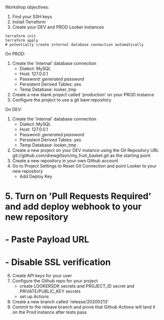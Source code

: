 Workshop objectives:

1. Find your SSH keys
2. Install Terraform
3. Create your DEV and PROD Looker instances
```
terraform init
terraform apply
# potentially create internal database connection automatically
```

On PROD:
1. Create the 'internal' database connection
    - Dialect: MySQL
    - Host: 127.0.0.1
    - Password: _generated password_
    - Persistent Derived Tables: yes
    - Temp Database: looker_tmp
2. Create a new blank project called 'production' on your PROD instance
3. Configure the project to use a git bare repository

On DEV:
1. Create the 'internal' database connection
    - Dialect: MySQL
    - Host: 127.0.0.1
    - Password: _generated password_
    - Persistent Derived Tables: yes
    - Temp Database: looker_tmp
2. Create a new project on your DEV instance using the Git Repository URL git://github.com/drewgillson/my_fruit_basket.git as the starting point
3. Create a new repository in your own Github account
4. Go to Project Settings to Reset Git Connection and point Looker to your new repository
    - Add Deploy Key
# 5. Turn on 'Pull Requests Required' and add deploy webhook to your new repository
#    - Paste Payload URL
#    - Disable SSL verification
6. Create API keys for your user
7. Configure the Github repo for your project
    - create LOOKERSDK secrets and PROJECT_ID secret and PRIVATE/PUBLIC_KEY secrets
    - set up Actions
8. Create a new branch called 'release/20200213'
9. Commit to the release branch and prove that Github Actions will land it on the Prod instance after tests pass